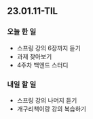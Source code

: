 ## 23.01.11-TIL

### 오늘 한 일
- 스프링 강의 6장까지 듣기
- 과제 찾아보기
- 4주차 백엔드 스터디 

### 내일 할 일
- 스프링 강의 나머지 듣기
- 개구리책이랑 강의 복습하기

